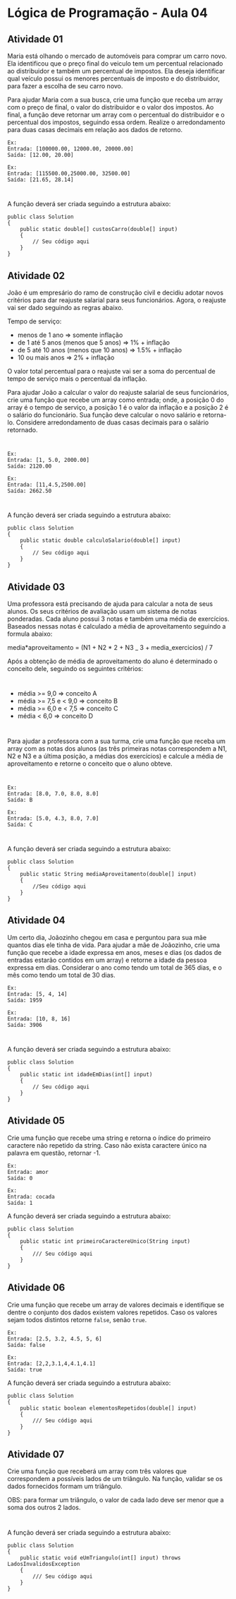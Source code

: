 # Lógica de Programação - Aula 04

## Atividade 01

Maria está olhando o mercado de automóveis para comprar um carro novo. Ela identificou que o preço final do veiculo tem um percentual relacionado ao distribuidor e também um percentual de impostos. Ela deseja identificar qual veículo possui os menores percentuais de imposto e do distribuidor, para fazer a escolha de seu carro novo.

Para ajudar Maria com a sua busca, crie uma função que receba um array com o preço de final, o valor do distribuidor e o valor dos impostos. Ao final, a função deve retornar um array com o percentual do distribuidor e o percentual dos impostos, seguindo essa ordem. Realize o arredondamento para duas casas decimais em relação aos dados de retorno.

```
Ex:
Entrada: [100000.00, 12000.00, 20000.00]
Saída: [12.00, 20.00]

Ex:
Entrada: [115500.00,25000.00, 32500.00]
Saída: [21.65, 28.14]
```

#

A função deverá ser criada seguindo a estrutura abaixo:

```
public class Solution
{
    public static double[] custosCarro(double[] input)
    {
        // Seu código aqui
    }
}
```

## Atividade 02

João é um empresário do ramo de construção civil e decidiu adotar novos critérios para dar reajuste salarial para seus funcionários. Agora, o reajuste vai ser dado seguindo as regras abaixo.

Tempo de serviço:

- menos de 1 ano => somente inflação
- de 1 até 5 anos (menos que 5 anos) => 1% + inflação
- de 5 até 10 anos (menos que 10 anos) => 1.5% + inflação
- 10 ou mais anos => 2% + inflação

O valor total percentual para o reajuste vai ser a soma do percentual de tempo de serviço mais o percentual da inflação.

Para ajudar João a calcular o valor do reajuste salarial de seus funcionários, crie uma função que recebe um array como entrada; onde, a posição 0 do array é o tempo de serviço, a posição 1 é o valor da inflação e a posição 2 é o salário do funcionário. Sua função deve calcular o novo salário e retorna-lo. Considere arredondamento de duas casas decimais para o salário retornado.

#

```
Ex:
Entrada: [1, 5.0, 2000.00]
Saída: 2120.00

Ex:
Entrada: [11,4.5,2500.00]
Saída: 2662.50
```

#

A função deverá ser criada seguindo a estrutura abaixo:

```
public class Solution
{
    public static double calculoSalario(double[] input)
    {
        // Seu código aqui
    }
}
```

## Atividade 03

Uma professora está precisando de ajuda para calcular a nota de seus alunos. Os seus critérios de avaliação usam um sistema de notas ponderadas. Cada aluno possui 3 notas e também uma média de exercícios. Baseados nessas notas é calculado a média de aproveitamento seguindo a formula abaixo:

media*aproveitamento = (N1 + N2 * 2 + N3 \_ 3 + media_exercicios) / 7

Após a obtenção de média de aproveitamento do aluno é determinado o conceito dele, seguindo os seguintes critérios:

#

- média >= 9,0 => conceito A
- média >= 7,5 e < 9,0 => conceito B
- média >= 6,0 e < 7,5 => conceito C
- média < 6,0 => conceito D

#

Para ajudar a professora com a sua turma, crie uma função que receba um array com as notas dos alunos (as três primeiras notas correspondem a N1, N2 e N3 e a última posição, a médias dos exercícios) e calcule a média de aproveitamento e retorne o conceito que o aluno obteve.

#

```
Ex:
Entrada: [8.0, 7.0, 8.0, 8.0]
Saída: B

Ex:
Entrada: [5.0, 4.3, 8.0, 7.0]
Saída: C
```

#

A função deverá ser criada seguindo a estrutura abaixo:

```
public class Solution
{
    public static String mediaAproveitamento(double[] input)
    {
        //Seu código aqui
    }
}
```

## Atividade 04

Um certo dia, Joãozinho chegou em casa e perguntou para sua mãe quantos dias ele tinha de vida. Para ajudar a mãe de Joãozinho, crie uma função que recebe a idade expressa em anos, meses e dias (os dados de entradas estarão contidos em um array) e retorne a idade da pessoa expressa em dias. Considerar o ano como tendo um total de 365 dias, e o mês como tendo um total de 30 dias.

```
Ex:
Entrada: [5, 4, 14]
Saída: 1959

Ex:
Entrada: [10, 8, 16]
Saída: 3906
```

#

A função deverá ser criada seguindo a estrutura abaixo:

```
public class Solution
{
    public static int idadeEmDias(int[] input)
    {
        // Seu código aqui
    }
}
```

## Atividade 05

Crie uma função que recebe uma string e retorna o índice do primeiro caractere não repetido da string. Caso não exista caractere único na palavra em questão, retornar -1.

```
Ex:
Entrada: amor
Saída: 0

Ex:
Entrada: cocada
Saída: 1
```

A função deverá ser criada seguindo a estrutura abaixo:

```
public class Solution
{
    public static int primeiroCaractereUnico(String input)
    {
        /// Seu código aqui
    }
}
```

## Atividade 06

Crie uma função que recebe um array de valores decimais e identifique se dentre o conjunto dos dados existem valores repetidos. Caso os valores sejam todos distintos retorne `false`, senão `true`.

```
Ex:
Entrada: [2.5, 3.2, 4.5, 5, 6]
Saída: false

Ex:
Entrada: [2,2,3.1,4,4.1,4.1]
Saída: true
```

A função deverá ser criada seguindo a estrutura abaixo:

```
public class Solution
{
    public static boolean elementosRepetidos(double[] input)
    {
        /// Seu código aqui
    }
}
```

## Atividade 07

Crie uma função que receberá um array com três valores que correspondem a possíveis lados de um triângulo. Na função, validar se os dados fornecidos formam um triângulo.

OBS: para formar um triângulo, o valor de cada lado deve ser menor que a soma dos outros 2 lados.

#

A função deverá ser criada seguindo a estrutura abaixo:

```
public class Solution
{
    public static void eUmTriangulo(int[] input) throws LadosInvalidosException
    {
        /// Seu código aqui
    }
}
```
